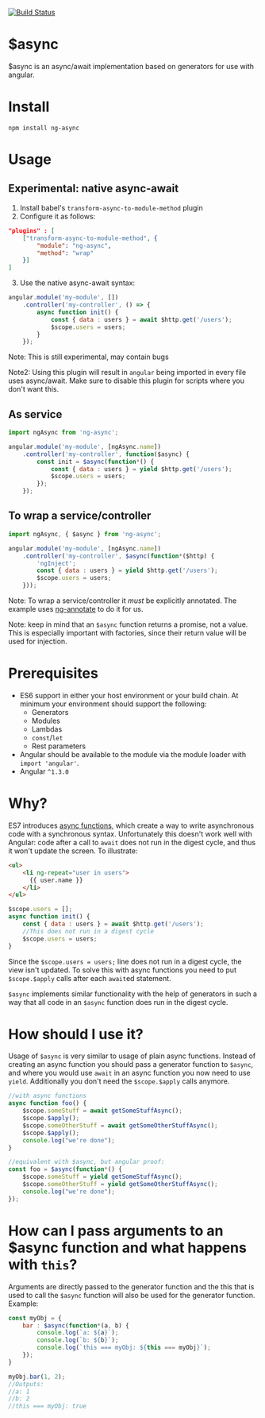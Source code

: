 [![Build Status](https://travis-ci.org/Magnetme/ng-async.svg?branch=master)](https://travis-ci.org/Magnetme/ng-async)

# $async

$async is an async/await implementation based on generators for use with angular.

# Install

`npm install ng-async`

# Usage

## Experimental: native async-await
1. Install babel's `transform-async-to-module-method` plugin
2. Configure it as follows:
```json
"plugins" : [
	["transform-async-to-module-method", {
		"module": "ng-async",
		"method": "wrap"
	}]
]
```
3. Use the native async-await syntax:

```javascript
angular.module('my-module', [])
	.controller('my-controller', () => {
		async function init() {
			const { data : users } = await $http.get('/users');
			$scope.users = users;
		}
	});
```

Note: This is still experimental, may contain bugs

Note2: Using this plugin will result in `angular` being imported in every file
uses async/await. Make sure to disable this plugin for scripts where you don't
want this.

## As service
```javascript
import ngAsync from 'ng-async';

angular.module('my-module', [ngAsync.name])
	.controller('my-controller', function($async) {
		const init = $async(function*() {
			const { data : users } = yield $http.get('/users');
			$scope.users = users;
		});
	});
```

## To wrap a service/controller

```javascript
import ngAsync, { $async } from 'ng-async';

angular.module('my-module', [ngAsync.name])
	.controller('my-controller', $async(function*($http) {
		'ngInject';
		const { data : users } = yield $http.get('/users');
		$scope.users = users;
	}));
```

Note: To wrap a service/controller it *must* be explicitly annotated. The example uses [ng-annotate](https://github.com/olov/ng-annotate) to do it for us.

Note: keep in mind that an `$async` function returns a promise, not a value. This is especially important with factories, since their return value will be used for injection.

# Prerequisites

- ES6 support in either your host environment or your build chain. At minimum your environment should support the following:
  - Generators
  - Modules
  - Lambdas
  - `const`/`let`
  - Rest parameters
- Angular should be available to the module via the module loader with `import 'angular'`.
- Angular `^1.3.0`

# Why?

ES7 introduces [async functions](http://tc39.github.io/ecmascript-asyncawait/), which create a way to write asynchronous code with a synchronous syntax.
Unfortunately this doesn't work well with Angular: code after a call to `await` does not run in the digest cycle, and thus it won't update the screen. To illustrate:

```html
<ul>
	<li ng-repeat="user in users">
	  {{ user.name }}
	</li>
</ul>
```
```javascript
$scope.users = [];
async function init() {
	const { data : users } = await $http.get('/users');
	//This does not run in a digest cycle
	$scope.users = users;
}
```

Since the `$scope.users = users;` line does not run in a digest cycle, the view isn't updated. To solve this with async functions you need to put `$scope.$apply` calls after each `await`ed statement.

`$async` implements similar functionality with the help of generators in such a way that all code in an `$async` function does run in the digest cycle.

# How should I use it?

Usage of `$async` is very similar to usage of plain async functions. Instead of creating an async function you should pass a generator function to `$async`, and where you would use `await` in an async function you now need to use `yield`. Additionally you don't need the `$scope.$apply` calls anymore.

```javascript
//with async functions
async function foo() {
	$scope.someStuff = await getSomeStuffAsync();
	$scope.$apply();
	$scope.someOtherStuff = await getSomeOtherStuffAsync();
	$scope.$apply();
	console.log("we're done");
}

//equivalent with $async, but angular proof:
const foo = $async(function*() {
	$scope.someStuff = yield getSomeStuffAsync();
	$scope.someOtherStuff = yield getSomeOtherStuffAsync();
	console.log("we're done");
});
```

# How can I pass arguments to an $async function and what happens with `this`?

Arguments are directly passed to the generator function and the this that is used to call the `$async` function will also be used for the generator function. Example:

```javascript
const myObj = {
	bar : $async(function*(a, b) {
		console.log(`a: ${a}`);
		console.log(`b: ${b}`);
		console.log(`this === myObj: ${this === myObj}`);
	});
}

myObj.bar(1, 2);
//Outputs:
//a: 1
//b: 2
//this === myObj: true
```


